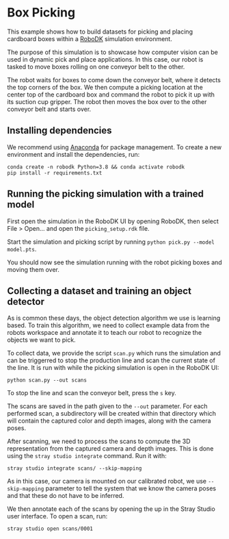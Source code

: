 
# Box Picking

This example shows how to build datasets for picking and placing cardboard boxes within a [RoboDK](https://robodk.com/) simulation environment.

The purpose of this simulation is to showcase how computer vision can be used in dynamic pick and place applications. In this case, our robot is tasked to move boxes rolling on one conveyor belt to the other.

The robot waits for boxes to come down the conveyor belt, where it detects the top corners of the box. We then compute a picking location at the center top of the cardboard box and command the robot to pick it up with its suction cup gripper. The robot then moves the box over to the other conveyor belt and starts over.


## Installing dependencies

We recommend using [Anaconda](https://docs.anaconda.com/anaconda/) for package management. To create a new environment and install the dependencies, run:
```
conda create -n robodk Python=3.8 && conda activate robodk
pip install -r requirements.txt
```

## Running the picking simulation with a trained model

First open the simulation in the RoboDK UI by opening RoboDK, then select File > Open... and open the `picking_setup.rdk` file.

Start the simulation and picking script by running `python pick.py --model model.pts`.

You should now see the simulation running with the robot picking boxes and moving them over.

## Collecting a dataset and training an object detector

As is common these days, the object detection algorithm we use is learning based. To train this algorithm, we need to collect example data from the robots workspace and annotate it to teach our robot to recognize the objects we want to pick.

To collect data, we provide the script `scan.py` which runs the simulation and can be triggerred to stop the production line and scan the current state of the line. It is run with while the picking simulation is open in the RoboDK UI:
```
python scan.py --out scans
```

To stop the line and scan the conveyor belt, press the `s` key.

The scans are saved in the path given to the `--out` parameter. For each performed scan, a subdirectory will be created within that directory which will contain the captured color and depth images, along with the camera poses.

After scanning, we need to process the scans to compute the 3D representation from the captured camera and depth images. This is done using the `stray studio integrate` command. Run it with:
```
stray studio integrate scans/ --skip-mapping
```

As in this case, our camera is mounted on our calibrated robot, we use `--skip-mapping` parameter to tell the system that we know the camera poses and that these do not have to be inferred.

We then annotate each of the scans by opening the up in the Stray Studio user interface. To open a scan, run:
```
stray studio open scans/0001
```


